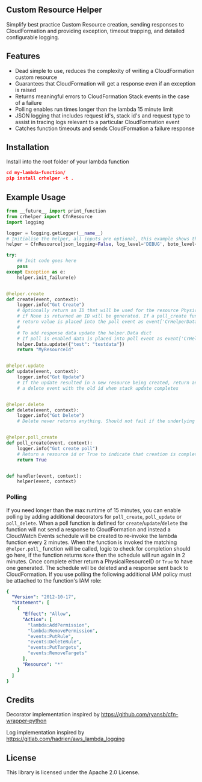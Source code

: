 ## Custom Resource Helper

Simplify best practice Custom Resource creation, sending responses to CloudFormation and providing exception, timeout 
trapping, and detailed configurable logging.

## Features

* Dead simple to use, reduces the complexity of writing a CloudFormation custom resource
* Guarantees that CloudFormation will get a response even if an exception is raised
* Returns meaningful errors to CloudFormation Stack events in the case of a failure
* Polling enables run times longer than the lambda 15 minute limit
* JSON logging that includes request id's, stack id's and request type to assist in tracing logs relevant to a 
particular CloudFormation event
* Catches function timeouts and sends CloudFormation a failure response
 
## Installation

Install into the root folder of your lambda function

```json
cd my-lambda-function/
pip install crhelper -t .
```

## Example Usage

```python
from __future__ import print_function
from crhelper import CfnResource
import logging

logger = logging.getLogger(__name__)
# Initialise the helper, all inputs are optional, this example shows the defaults
helper = CfnResource(json_logging=False, log_level='DEBUG', boto_level='CRITICAL')

try:
    ## Init code goes here
    pass
except Exception as e:
    helper.init_failure(e)


@helper.create
def create(event, context):
    logger.info("Got Create")
    # Optionally return an ID that will be used for the resource PhysicalResourceId, 
    # if None is returned an ID will be generated. If a poll_create function is defined 
    # return value is placed into the poll event as event['CrHelperData']['PhysicalResourceId']
    #
    # To add response data update the helper.Data dict
    # If poll is enabled data is placed into poll event as event['CrHelperData']
    helper.Data.update({"test": "testdata"})
    return "MyResourceId"


@helper.update
def update(event, context):
    logger.info("Got Update")
    # If the update resulted in a new resource being created, return an id for the new resource. CloudFormation will send
    # a delete event with the old id when stack update completes


@helper.delete
def delete(event, context):
    logger.info("Got Delete")
    # Delete never returns anything. Should not fail if the underlying resources are already deleted. Desired state.


@helper.poll_create
def poll_create(event, context):
    logger.info("Got create poll")
    # Return a resource id or True to indicate that creation is complete. if True is returned an id will be generated
    return True


def handler(event, context):
    helper(event, context)

```

### Polling

If you need longer than the max runtime of 15 minutes, you can enable polling by adding additional decorators for 
`poll_create`, `poll_update` or `poll_delete`. When a poll function is defined for `create`/`update`/`delete` the 
function will not send a response to CloudFormation and instead a CloudWatch Events schedule will be created to 
re-invoke the lambda function every 2 minutes. When the function is invoked the matching `@helper.poll_` function will 
be called, logic to check for completion should go here, if the function returns `None` then the schedule will run again 
in 2 minutes. Once complete either return a PhysicalResourceID or `True` to have one generated. The schedule will be 
deleted and a response sent back to CloudFormation. If you use polling the following additional IAM policy must be 
attached to the function's IAM role:

```yaml
{
  "Version": "2012-10-17",
  "Statement": [
    {
      "Effect": "Allow",
      "Action": [
        "lambda:AddPermission",
        "lambda:RemovePermission",
        "events:PutRule",
        "events:DeleteRule",
        "events:PutTargets",
        "events:RemoveTargets"
      ],
      "Resource": "*"
    }
  ]
}
```

## Credits

Decorator implementation inspired by https://github.com/ryansb/cfn-wrapper-python

Log implementation inspired by https://gitlab.com/hadrien/aws_lambda_logging

## License

This library is licensed under the Apache 2.0 License.
